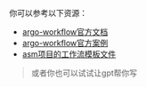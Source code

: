 你可以参考以下资源：
* [argo-workflow官方文档](https://argoproj.github.io/argo-workflows/quick-start/)
* [argo-workflow官方案例](https://github.com/argoproj/argo-workflows/blob/master/examples)
* [asm项目的工作流模板文件](https://github.com/leveryd-asm/asm/tree/master/templates/argo-workflow-template-asset)

> 或者你也可以试试让gpt帮你写

